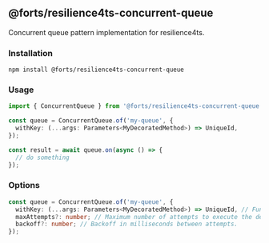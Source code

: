 ## @forts/resilience4ts-concurrent-queue

Concurrent queue pattern implementation for resilience4ts.

### Installation

`npm install @forts/resilience4ts-concurrent-queue`

### Usage

```typescript
import { ConcurrentQueue } from '@forts/resilience4ts-concurrent-queue';

const queue = ConcurrentQueue.of('my-queue', {
  withKey: (...args: Parameters<MyDecoratedMethod>) => UniqueId,
});

const result = await queue.on(async () => {
  // do something
});
```

### Options

```typescript
const queue = ConcurrentQueue.of('my-queue', {
  withKey: (...args: Parameters<MyDecoratedMethod>) => UniqueId, // Function that returns a unique id for the call from the decorated function args.
  maxAttempts?: number; // Maximum number of attempts to execute the decorated method.
  backoff?: number; // Backoff in milliseconds between attempts.
});
```
